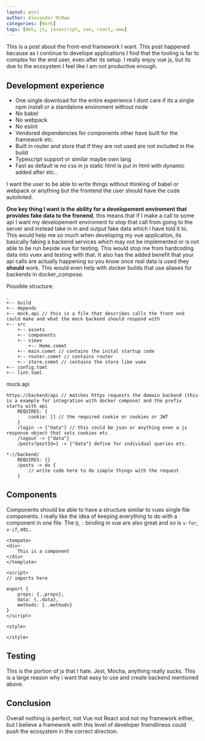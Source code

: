 ```yaml
---
layout: post
author: Alexander McRae
categories: [Work]
tags: [Web, js, javascript, vue, react, www]
---
```


This is a post about the front-end framework I want. This post happened because as I continue to develope applications I find that the tooling is far to complex for the end user, even after its setup. I really enjoy vue js, but its due to the ecosystem I feel like I am not productive enough.

## Development experience

- One single download for the entire experience I dont care if its a single npm install or a standalone enviroment without node
- No babel
- No webpack
- No eslint
- Vendored dependencies for components other have built for the framework etc.
- Built in router and store that if they are not used are not included in the build
- Typescript support or similar maybe own lang
- Fast as default ie no css in js static html is put in html with dynamic added after etc..

I want the user to be able to write things without thinking of babel or webpack or anything but the frontend
the user should have the code autolinted.

**One key thing I want is the ability for a developement enviroment that provides fake data to the fronend.** this means that if I make a call to some api I want my developement enviroment to stop that call from going to the server and instead take in in and output fake data which i have told it to. This would help me so much when developing my vue application, its basically faking a backend services which may not be implemented or is not able to be run beside vue for testing. This would stop me from hardcoding data into vuex and testing with that. It also has the added benefit that your api calls are actually happening so you know once real data is used they **should** work. This would even help with docker builds that use aliases for backends in docker_compose.

Possible structure:

```structure
.
+-- build
+-- depends
+-- mock.api // this is a file that describes calls the front end could make and what the mock backend should respond with
+-- src
    +-- assets
    +-- components
    +-- views
        +-- Home.comet
    +-- main.comet // contains the inital startup code
    +-- router.comet // contains router
    +-- store.comet // contains the store like vuex
+-- config.toml
+-- lint.toml
```

mock.api

```api
https://backend/api // matches https requests the domain backend (this is a example for integration with docker compose) and the prefix starts with api
    REQUIRES: {
        cookie: [] // the required cookie or cookies or JWT
    }
    /login -> {"data"} // this could be json or anything even a js response object that sets cookies etc
    /logout -> {"data"} 
    /posts?postId=1 -> {"data"} define for individual queries etc.

*://backend/
    REQUIRES: {}
    /posts -> do {
        // write code here to do simple things with the request
    }
```

## Components

Components should be able to have a structure similar to vues single file components.
I really like the idea of keeping everything to do with a component in one file.
The `@`, `:` binding in vue are also great and so is `v-for`, `v-if`, etc..

```Comet
<tempate>
<div>
    This is a component
</div>
</template>

<script>
// imports here

export {
    props: {..props},
    data: {..data},
    methods: {..methods}
}
</script>

<style>

</style>
```

## Testing

This is the portion of js that I hate. Jest, Mocha, anything really sucks. This is a large reason why i want that easy to use and create backend mentioned above.

## Conclusion

Overall nothing is perfect, not Vue not React and not my framework either, but I believe a framework with this level of developer friendliness could push the ecosystem in the correct direction.


